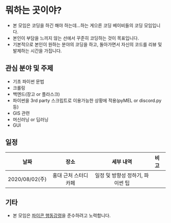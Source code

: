 # 뭐하는 곳이야?
- 본 모임은 코딩을 하긴 해야 하는데...하는 게으른 코딩 베이비들의 코딩 모임입니다.
- 본인이 부담을 느끼지 않는 선에서 꾸준히 코딩하는 것이 목표입니다.
- 기본적으로 본인이 원하는 분야의 코딩을 하고, 돌아가면서 자신의 코드를 리뷰 및 발제하는 시간을 가집니다.

## 관심 분야 및 주제
- 기초 파이썬 문법
- 크롤링
- 백엔드(장고 or 플라스크)
- 파이썬을 3rd party 스크립트로 이용가능한 상황에 적용(pyMEL or discord.py 등)
- GIS 관련
- 머신러닝 or 딥러닝
- GUI 

## 일정

|  날짜           |   장소 | 세부 내역          | 비고     |
| ------------    | :----------:| :----------:     | :------ |
| 2020/08/02(주)  |홍대 근처 스터디 카페| 일정 및 방향성 정하기, 파이썬 팁 |         |


## 기타
- 본 모임은 [파이콘 행동강령](https://www.pycon.kr/2020/about/coc/)을 준수하려고 노력합니다.

